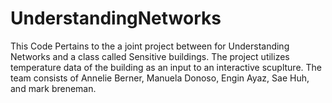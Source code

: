 UnderstandingNetworks
=====================

This Code Pertains to the a joint project between for Understanding Networks and a class called Sensitive buildings.   The project utilizes temperature data of the building as an input to an interactive scuplture.  The team consists of Annelie Berner, Manuela Donoso, Engin Ayaz, Sae Huh, and mark breneman.   